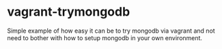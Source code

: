 vagrant-trymongodb
==================

Simple example of how easy it can be to try mongodb via vagrant and not need to bother with how to setup mongodb in your own environment.
